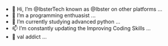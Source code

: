 - 👋 Hi, I’m @IbsterTech known as @Ibster on other platforms ...
- 👀 I’m a programming enthuasist ...
- 🌱 I’m currently studying advanced python ...
- 📫 I’m constantly updating the Improving Coding Skills ...
- 🫤 val addict ...

<!---
IbsterTech/IbsterTech is a ✨ special ✨ repository because its `README.md` (this file) appears on your GitHub profile.
You can click the Preview link to take a look at your changes.
--->
<!-- - 💞️ ... -->
